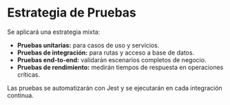 # Estrategia de Pruebas

Se aplicará una estrategia mixta:

- **Pruebas unitarias:** para casos de uso y servicios.
- **Pruebas de integración:** para rutas y acceso a base de datos.
- **Pruebas end-to-end:** validarán escenarios completos de negocio.
- **Pruebas de rendimiento:** medirán tiempos de respuesta en operaciones críticas.

Las pruebas se automatizarán con Jest y se ejecutarán en cada integración continua.
